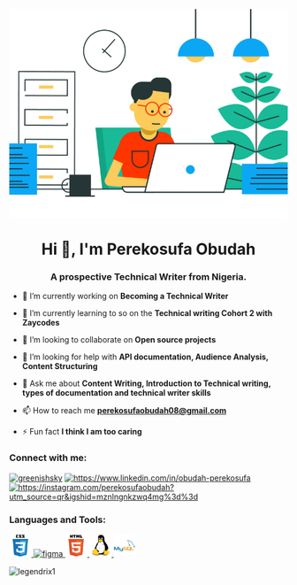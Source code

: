 <img src="https://github.com/Legendrix1/Legendrix1/blob/main/How-to-Become-a-Content-Writer.gif" align="center" />

<h1 align="center">Hi 👋, I'm Perekosufa Obudah</h1>
<h3 align="center">A prospective Technical Writer from Nigeria.</h3>

- 🔭 I’m currently working on **Becoming a Technical Writer**

- 🌱 I’m currently learning to so on the **Technical writing Cohort 2 with Zaycodes**

- 👯 I’m looking to collaborate on **Open source projects**

- 🤝 I’m looking for help with **API documentation, Audience Analysis, Content Structuring**

- 💬 Ask me about **Content Writing, Introduction to Technical writing, types of documentation and technical writer skills**

- 📫 How to reach me **perekosufaobudah08@gmail.com**

- ⚡ Fun fact **I think I am too caring**

<h3 align="left">Connect with me:</h3>
<p align="left">
<a href="https://twitter.com/greenishsky" target="blank"><img align="center" src="https://raw.githubusercontent.com/rahuldkjain/github-profile-readme-generator/master/src/images/icons/Social/twitter.svg" alt="greenishsky" height="30" width="40" /></a>
<a href="https://linkedin.com/in/obudah-perekosufa" target="blank"><img align="center" src="https://raw.githubusercontent.com/rahuldkjain/github-profile-readme-generator/master/src/images/icons/Social/linked-in-alt.svg" alt="https://www.linkedin.com/in/obudah-perekosufa" height="30" width="40" /></a>
<a href="https://instagram.com/https://instagram.com/perekosufaobudah?utm_source=qr&igshid=mznlngnkzwq4mg%3d%3d" target="blank"><img align="center" src="https://raw.githubusercontent.com/rahuldkjain/github-profile-readme-generator/master/src/images/icons/Social/instagram.svg" alt="https://instagram.com/perekosufaobudah?utm_source=qr&igshid=mznlngnkzwq4mg%3d%3d" height="30" width="40" /></a>
</p>

<h3 align="left">Languages and Tools:</h3>
<p align="left"> <a href="https://www.w3schools.com/css/" target="_blank" rel="noreferrer"> <img src="https://raw.githubusercontent.com/devicons/devicon/master/icons/css3/css3-original-wordmark.svg" alt="css3" width="40" height="40"/> </a> <a href="https://www.figma.com/" target="_blank" rel="noreferrer"> <img src="https://www.vectorlogo.zone/logos/figma/figma-icon.svg" alt="figma" width="40" height="40"/> </a> <a href="https://www.w3.org/html/" target="_blank" rel="noreferrer"> <img src="https://raw.githubusercontent.com/devicons/devicon/master/icons/html5/html5-original-wordmark.svg" alt="html5" width="40" height="40"/> </a> <a href="https://www.linux.org/" target="_blank" rel="noreferrer"> <img src="https://raw.githubusercontent.com/devicons/devicon/master/icons/linux/linux-original.svg" alt="linux" width="40" height="40"/> </a> <a href="https://www.mysql.com/" target="_blank" rel="noreferrer"> <img src="https://raw.githubusercontent.com/devicons/devicon/master/icons/mysql/mysql-original-wordmark.svg" alt="mysql" width="40" height="40"/> </a> </p>

<p><img align="center" src="https://github-readme-stats.vercel.app/api/top-langs?username=legendrix1&show_icons=true&locale=en&layout=compact" alt="legendrix1" /></p>

